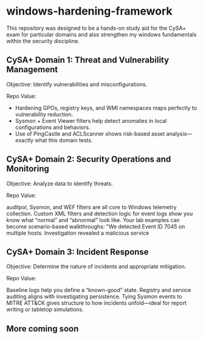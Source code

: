 # windows-hardening-framework

This repository was designed to be a hands-on study aid for the CySA+ exam for particular domains and also strengthen my windows fundamentals within the security discipline. 

## CySA+ Domain 1: Threat and Vulnerability Management
Objective: Identify vulnerabilities and misconfigurations.

Repo Value:
- Hardening GPOs, registry keys, and WMI namespaces maps perfectly to vulnerability reduction.
- Sysmon + Event Viewer filters help detect anomalies in local configurations and behaviors.
- Use of PingCastle and ACLScanner shows risk-based asset analysis—exactly what this domain tests.

## CySA+ Domain 2: Security Operations and Monitoring
Objective: Analyze data to identify threats.

Repo Value:

auditpol, Sysmon, and WEF filters are all core to Windows telemetry collection.
Custom XML filters and detection logic for event logs show you know what “normal” and “abnormal” look like.
Your lab examples can become scenario-based walkthroughs: "We detected Event ID 7045 on multiple hosts. Investigation revealed a malicious service

## CySA+ Domain 3: Incident Response
Objective: Determine the nature of incidents and appropriate mitigation.

Repo Value:

Baseline logs help you define a “known-good” state.
Registry and service auditing aligns with investigating persistence.
Tying Sysmon events to MITRE ATT&CK gives structure to how incidents unfold—ideal for report writing or tabletop simulations.

## More coming soon 
